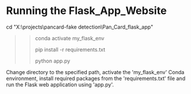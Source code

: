 # Running the Flask_App_Website

cd "X:\projects\pancard-fake detection\Pan_Card_flask_app"
>> conda activate my_flask_env
>> 
>> pip install -r requirements.txt
>> 
>> python app.py

Change directory to the specified path, activate the 'my_flask_env' Conda environment, install required packages from the 'requirements.txt' file and run the Flask web application using 'app.py'.
